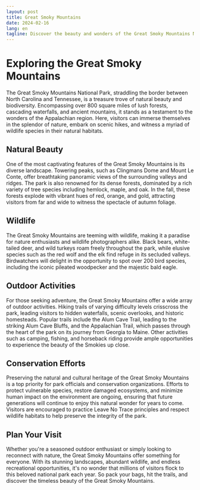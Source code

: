 ```yaml
---
layout: post
title: Great Smoky Mountains
date: 2024-02-16
lang: en
tagline: Discover the beauty and wonders of the Great Smoky Mountains National Park.
---
```


# Exploring the Great Smoky Mountains

The Great Smoky Mountains National Park, straddling the border between North Carolina and Tennessee, is a treasure trove of natural beauty and biodiversity. Encompassing over 800 square miles of lush forests, cascading waterfalls, and ancient mountains, it stands as a testament to the wonders of the Appalachian region. Here, visitors can immerse themselves in the splendor of nature, embark on scenic hikes, and witness a myriad of wildlife species in their natural habitats.

## Natural Beauty

One of the most captivating features of the Great Smoky Mountains is its diverse landscape. Towering peaks, such as Clingmans Dome and Mount Le Conte, offer breathtaking panoramic views of the surrounding valleys and ridges. The park is also renowned for its dense forests, dominated by a rich variety of tree species including hemlock, maple, and oak. In the fall, these forests explode with vibrant hues of red, orange, and gold, attracting visitors from far and wide to witness the spectacle of autumn foliage.

## Wildlife

The Great Smoky Mountains are teeming with wildlife, making it a paradise for nature enthusiasts and wildlife photographers alike. Black bears, white-tailed deer, and wild turkeys roam freely throughout the park, while elusive species such as the red wolf and the elk find refuge in its secluded valleys. Birdwatchers will delight in the opportunity to spot over 200 bird species, including the iconic pileated woodpecker and the majestic bald eagle.

## Outdoor Activities

For those seeking adventure, the Great Smoky Mountains offer a wide array of outdoor activities. Hiking trails of varying difficulty levels crisscross the park, leading visitors to hidden waterfalls, scenic overlooks, and historic homesteads. Popular trails include the Alum Cave Trail, leading to the striking Alum Cave Bluffs, and the Appalachian Trail, which passes through the heart of the park on its journey from Georgia to Maine. Other activities such as camping, fishing, and horseback riding provide ample opportunities to experience the beauty of the Smokies up close.

## Conservation Efforts

Preserving the natural and cultural heritage of the Great Smoky Mountains is a top priority for park officials and conservation organizations. Efforts to protect vulnerable species, restore damaged ecosystems, and minimize human impact on the environment are ongoing, ensuring that future generations will continue to enjoy this natural wonder for years to come. Visitors are encouraged to practice Leave No Trace principles and respect wildlife habitats to help preserve the integrity of the park.

## Plan Your Visit

Whether you're a seasoned outdoor enthusiast or simply looking to reconnect with nature, the Great Smoky Mountains offer something for everyone. With its stunning landscapes, abundant wildlife, and endless recreational opportunities, it's no wonder that millions of visitors flock to this beloved national park each year. So pack your bags, hit the trails, and discover the timeless beauty of the Great Smoky Mountains.

